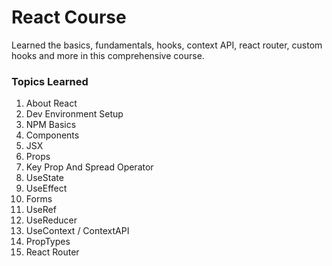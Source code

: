 # React Course

<p>Learned the basics, fundamentals, hooks, context API, react router, custom hooks and more in this comprehensive course.

<h3>Topics Learned</h3>

<ol>
<li>About React</li>
<li>Dev Environment Setup</li>
<li>NPM Basics</li>
<li>Components</li>
<li>JSX</li>
<li>Props</li>
<li>Key Prop And Spread Operator</li>
<li>UseState</li>
<li>UseEffect</li>
<li>Forms</li>
<li>UseRef</li>
<li>UseReducer</li>
<li>UseContext / ContextAPI</li>
<li>PropTypes</li>
<li>React Router</li>
</ol>
